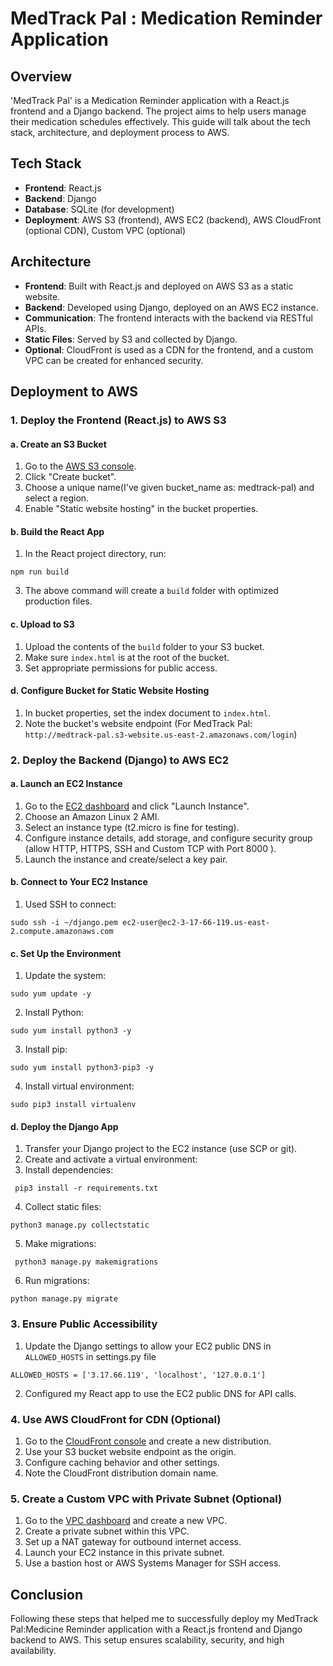 # MedTrack Pal : Medication Reminder Application

## Overview

'MedTrack Pal' is a Medication Reminder application with a React.js frontend and a Django backend. The project aims to help users manage their medication schedules effectively. This guide will talk about the tech stack, architecture, and deployment process to AWS.

## Tech Stack

- **Frontend**: React.js
- **Backend**: Django
- **Database**: SQLite (for development)
- **Deployment**: AWS S3 (frontend), AWS EC2 (backend), AWS CloudFront (optional CDN), Custom VPC (optional)

## Architecture

- **Frontend**: Built with React.js and deployed on AWS S3 as a static website.
- **Backend**: Developed using Django, deployed on an AWS EC2 instance.
- **Communication**: The frontend interacts with the backend via RESTful APIs.
- **Static Files**: Served by S3 and collected by Django.
- **Optional**: CloudFront is used as a CDN for the frontend, and a custom VPC can be created for enhanced security.

## Deployment to AWS

### 1. Deploy the Frontend (React.js) to AWS S3

#### a. Create an S3 Bucket

1. Go to the [AWS S3 console](https://s3.console.aws.amazon.com/s3/home).
2. Click "Create bucket".
3. Choose a unique name(I've given bucket_name as: medtrack-pal) and select a region.
4. Enable "Static website hosting" in the bucket properties.

#### b. Build the React App

1. In the React project directory, run:
```
npm run build
```
3. The above command will create a `build` folder with optimized production files.

#### c. Upload to S3

1. Upload the contents of the `build` folder to your S3 bucket.
2. Make sure `index.html` is at the root of the bucket.
3. Set appropriate permissions for public access.

#### d. Configure Bucket for Static Website Hosting

1. In bucket properties, set the index document to `index.html`.
2. Note the bucket's website endpoint (For MedTrack Pal: `http://medtrack-pal.s3-website.us-east-2.amazonaws.com/login`)

### 2. Deploy the Backend (Django) to AWS EC2

#### a. Launch an EC2 Instance

1. Go to the [EC2 dashboard](https://console.aws.amazon.com/ec2/home) and click "Launch Instance".
2. Choose an Amazon Linux 2 AMI.
3. Select an instance type (t2.micro is fine for testing).
4. Configure instance details, add storage, and configure security group (allow HTTP, HTTPS, SSH and Custom TCP with Port 8000 ).
5. Launch the instance and create/select a key pair.

#### b. Connect to Your EC2 Instance

1. Used SSH to connect:
```
sudo ssh -i ~/django.pem ec2-user@ec2-3-17-66-119.us-east-2.compute.amazonaws.com 
```
#### c. Set Up the Environment

1. Update the system:
```
sudo yum update -y
```
2. Install Python:
```
sudo yum install python3 -y
```
3. Install pip:
```
sudo yum install python3-pip3 -y
```
4. Install virtual environment:
```
sudo pip3 install virtualenv
```

#### d. Deploy the Django App

1. Transfer your Django project to the EC2 instance (use SCP or git).
2. Create and activate a virtual environment:
3. Install dependencies:
```
 pip3 install -r requirements.txt
```
4. Collect static files:
```
python3 manage.py collectstatic
```
5. Make migrations:
```
 python3 manage.py makemigrations
```
6. Run migrations:
```
python manage.py migrate
```
### 3. Ensure Public Accessibility

1. Update the Django settings to allow your EC2 public DNS in `ALLOWED_HOSTS` in settings.py file
```
ALLOWED_HOSTS = ['3.17.66.119', 'localhost', '127.0.0.1']
```
2. Configured my React app to use the EC2 public DNS for API calls.

### 4. Use AWS CloudFront for CDN (Optional)

1. Go to the [CloudFront console](https://console.aws.amazon.com/cloudfront/home) and create a new distribution.
2. Use your S3 bucket website endpoint as the origin.
3. Configure caching behavior and other settings.
4. Note the CloudFront distribution domain name.

### 5. Create a Custom VPC with Private Subnet (Optional)

1. Go to the [VPC dashboard](https://console.aws.amazon.com/vpc/home) and create a new VPC.
2. Create a private subnet within this VPC.
3. Set up a NAT gateway for outbound internet access.
4. Launch your EC2 instance in this private subnet.
5. Use a bastion host or AWS Systems Manager for SSH access.

## Conclusion

Following these steps that helped me to successfully deploy my MedTrack Pal:Medicine Reminder application with a React.js frontend and Django backend to AWS. This setup ensures scalability, security, and high availability. 
